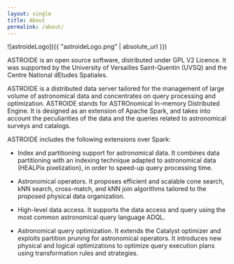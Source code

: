 ```yaml
---
layout: single
title: About
permalink: /about/
---
```


![astroideLogo]({{ "astroideLogo.png" | absolute_url }})

ASTROIDE is an open source software, distributed under GPL V2 Licence. It was supported by the University of Versailles Saint-Quentin (UVSQ) and the Centre National dEtudes Spatiales.

ASTROIDE is a distributed data server
tailored for the management of large volume of astronomical data
and concentrates on query processing and optimization. ASTROIDE
stands for ASTROnomical In-memory Distributed Engine. It is designed as an extension of Apache Spark, and takes into account
the peculiarities of the data and the queries related to astronomical surveys and catalogs.


ASTROIDE includes the following extensions over
Spark:

* Index and partitioning support for astronomical data.
It combines data partitioning with an indexing
technique adapted to astronomical data (HEALPix pixelization), in order to speed-up query processing time.

* Astronomical operators. It proposes efficient and scalable
cone search, kNN search, cross-match, and kNN join algorithms tailored to the proposed physical data organization.

* High-level data access. It supports the data access and query using the most common astronomical query language ADQL.

* Astronomical query optimization. It extends the Catalyst optimizer and exploits partition pruning for astronomical
operators. It introduces new physical and logical optimizations to optimize query execution plans using transformation rules and strategies.

